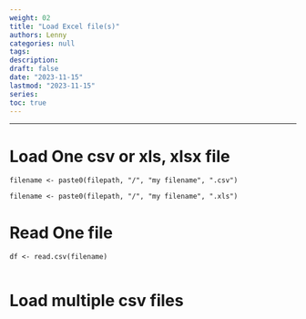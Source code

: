 ```yaml
---
weight: 02
title: "Load Excel file(s)"
authors: Lenny
categories: null
tags: 
description: 
draft: false
date: "2023-11-15"
lastmod: "2023-11-15"
series:
toc: true
---
```



<!--more-->
---

# Load One csv or xls, xlsx file

```
filename <- paste0(filepath, "/", "my filename", ".csv")

filename <- paste0(filepath, "/", "my filename", ".xls")
```

# Read One file

```
df <- read.csv(filename)


```


# Load multiple csv files

```


```

